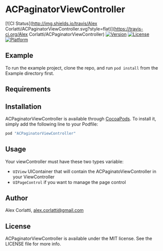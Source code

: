 # ACPaginatorViewController

[![CI Status](http://img.shields.io/travis/Alex Corlatti/ACPaginatorViewController.svg?style=flat)](https://travis-ci.org/Alex Corlatti/ACPaginatorViewController)
[![Version](https://img.shields.io/cocoapods/v/ACPaginatorViewController.svg?style=flat)](http://cocoapods.org/pods/ACPaginatorViewController)
[![License](https://img.shields.io/cocoapods/l/ACPaginatorViewController.svg?style=flat)](http://cocoapods.org/pods/ACPaginatorViewController)
[![Platform](https://img.shields.io/cocoapods/p/ACPaginatorViewController.svg?style=flat)](http://cocoapods.org/pods/ACPaginatorViewController)

## Example

To run the example project, clone the repo, and run `pod install` from the Example directory first.

## Requirements

## Installation

ACPaginatorViewController is available through [CocoaPods](http://cocoapods.org). To install
it, simply add the following line to your Podfile:

```ruby
pod "ACPaginatorViewController"
```

## Usage

Your viewController must have these two types variable:
*  ```UIView``` UIContainer that will contain the ACPaginatoViewController in your ViewController
*  ```UIPageControl``` if you want to manage the page control
 

## Author

Alex Corlatti, alex.corlatti@gmail.com

## License

ACPaginatorViewController is available under the MIT license. See the LICENSE file for more info.
